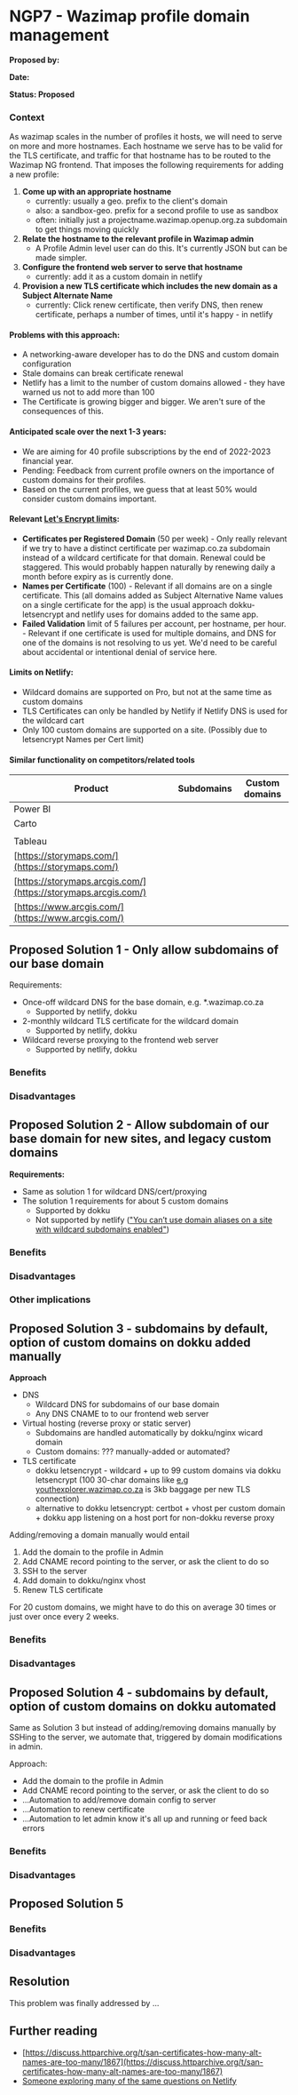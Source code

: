# NGP7 - Wazimap profile domain management

**Proposed by:**&#x20;

**Date:**&#x20;

**Status: Proposed**

### **Context**

As wazimap scales in the number of profiles it hosts, we will need to serve on more and more hostnames.  Each hostname we serve has to be valid for the TLS certificate, and traffic for that hostname has to be routed to the Wazimap NG frontend. That imposes the following requirements for adding a new profile:

1. **Come up with an appropriate hostname**
   * currently: usually a geo. prefix to the client's domain
   * also: a sandbox-geo. prefix for a second profile to use as sandbox
   * often: initially just a projectname.wazimap.openup.org.za subdomain to get things moving quickly
2. **Relate the hostname to the relevant profile in Wazimap admin**
   * A Profile Admin level user can do this. It's currently JSON but can be made simpler.
3. **Configure the frontend web server to serve that hostname**
   * currently: add it as a custom domain in netlify
4. **Provision a new TLS certificate which includes the new domain as a Subject Alternate Name**
   * currently: Click renew certificate, then verify DNS, then renew certificate, perhaps a number of times, until it's happy - in netlify

#### Problems with this approach:

* A networking-aware developer has to do the DNS and custom domain configuration
* Stale domains can break certificate renewal
* Netlify has a limit to the number of custom domains allowed - they have warned us not to add more than 100
* The Certificate is growing bigger and bigger. We aren't sure of the consequences of this.

#### Anticipated scale over the next 1-3 years:

* We are aiming for 40 profile subscriptions by the end of 2022-2023 financial year.
* Pending: Feedback from current profile owners on the importance of custom domains for their profiles.
* Based on the current profiles, we guess that at least 50% would consider custom domains important.

#### Relevant [Let's Encrypt limits](https://letsencrypt.org/docs/rate-limits/):

* **Certificates per Registered Domain** (50 per week) - Only really relevant if we try to have a distinct certificate per wazimap.co.za subdomain instead of a wildcard certificate for that domain. Renewal could be staggered. This would probably happen naturally by renewing daily a month before expiry as is currently done.
* **Names per Certificate** (100) - Relevant if all domains are on a single certificate. This (all domains added as Subject Alternative Name values on a single certificate for the app) is the usual approach dokku-letsencrypt and netlify uses for domains added to the same app.
* **Failed Validation** limit of 5 failures per account, per hostname, per hour. - Relevant if one certificate is used for multiple domains, and DNS for one of the domains is not resolving to us yet. We'd need to be careful about accidental or intentional denial of service here.

#### Limits on Netlify:

* Wildcard domains are supported on Pro, but not at the same time as custom domains
* TLS Certificates can only be handled by Netlify if Netlify DNS is used for the wildcard cart
* Only 100 custom domains are supported on a site. (Possibly due to letsencrypt Names per Cert limit)

#### Similar functionality on competitors/related tools

| Product                                                        | Subdomains | Custom domains |
| -------------------------------------------------------------- | ---------- | -------------- |
| Power BI                                                       |            |                |
| Carto                                                          |            |                |
|                                                                |            |                |
| Tableau                                                        |            |                |
| [https://storymaps.com/](https://storymaps.com/)               |            |                |
| [https://storymaps.arcgis.com/](https://storymaps.arcgis.com/) |            |                |
| [https://www.arcgis.com/](https://www.arcgis.com/)             |            |                |

## **Proposed Solution 1 - Only allow subdomains of our base domain**

Requirements:

* Once-off wildcard DNS for the base domain, e.g. \*.wazimap.co.za
  * Supported by netlify, dokku
* 2-monthly wildcard TLS certificate for the wildcard domain
  * Supported by netlify, dokku
* Wildcard reverse proxying to the frontend web server
  * Supported by netlify, dokku

### **Benefits**

### **Disadvantages**

## **Proposed Solution 2 - Allow subdomain of our base domain for new sites, and legacy custom domains**

**Requirements:**

* Same as solution 1 for wildcard DNS/cert/proxying
* The solution 1 requirements for about 5 custom domains
  * Supported by dokku
  * Not supported by netlify (["You can’t use domain aliases on a site with wildcard subdomains enabled"](https://answers.netlify.com/t/support-for-wildcard-domains-and-multiple-custom-domains/31331/9))

### **Benefits**

### **Disadvantages**

### **Other implications**

## **Proposed Solution 3 - subdomains by default, option of custom domains on dokku added manually**

**Approach**

* DNS
  * Wildcard DNS for subdomains of our base domain
  * Any DNS CNAME to to our frontend web server
* Virtual hosting (reverse proxy or static server)
  * Subdomains are handled automatically by dokku/nginx wicard domain
  * Custom domains: ??? manually-added or automated?
* TLS certificate
  * dokku letsencrypt - wildcard + up to 99 custom domains via dokku letsencrypt (100 30-char domains like [e.g youthexplorer.wazimap.co.za](https://youthexplorer.wazimap.co.za/) is 3kb baggage per new TLS connection)
  * alternative to dokku letsencrypt: certbot + vhost per custom domain + dokku app listening on a host port for non-dokku reverse proxy

Adding/removing a domain manually would entail

1. Add the domain to the profile in Admin
2. Add CNAME record pointing to the server, or ask the client to do so
3. SSH to the server
4. Add domain to dokku/nginx vhost
5. Renew TLS certificate

For 20 custom domains, we might have to do this on average 30 times or just over once every 2 weeks.

### Benefits

### Disadvantages

## **Proposed Solution 4 - subdomains by default, option of custom domains on dokku automated**

Same as Solution 3 but instead of adding/removing domains manually by SSHing to the server, we automate that, triggered by domain modifications in admin.

Approach:

* Add the domain to the profile in Admin
* Add CNAME record pointing to the server, or ask the client to do so
* ...Automation to add/remove domain config to server
* ...Automation to renew certificate
* ...Automation to let admin know it's all up and running or feed back errors

### Benefits

### Disadvantages

## **Proposed Solution 5**

### Benefits

### Disadvantages

## **Resolution**

This problem was finally addressed by ...&#x20;

## Further reading

* [https://discuss.httparchive.org/t/san-certificates-how-many-alt-names-are-too-many/1867](https://discuss.httparchive.org/t/san-certificates-how-many-alt-names-are-too-many/1867)
* [Someone exploring many of the same questions on Netlify](https://answers.netlify.com/t/support-for-wildcard-domains-and-multiple-custom-domains/31331/9)
